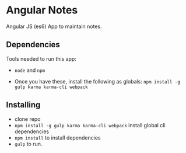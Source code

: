 # Angular Notes

Angular JS (es6) App to maintain notes.

## Dependencies

Tools needed to run this app:

* `node` and `npm` 

* Once you have these, install the following as globals:
`npm install -g gulp karma karma-cli webpack`

## Installing

* clone repo
* `npm install -g gulp karma karma-cli webpack` install global cli dependencies
* `npm install` to install dependencies
* `gulp` to run.
